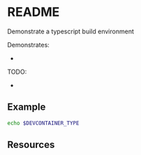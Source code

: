 # README

Demonstrate a typescript build environment

Demonstrates:

* 

TODO:

* 

## Example

```sh
echo $DEVCONTAINER_TYPE
```

## Resources 

